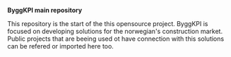 **ByggKPI main repository**

This repository is the start of the this opensource project. ByggKPI is focused on developing solutions for the norwegian's construction market. Public projects that are beeing used ot have connection with this solutions can be refered or imported here too.
